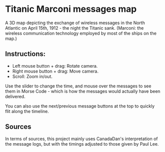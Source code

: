 # Titanic Marconi messages map

A 3D map depicting the exchange of wireless messages in the North Atlantic on April 15th, 1912 - the night the Titanic sank. (Marconi: the wireless communication technology employed by most of the ships on the map.)

## Instructions:

* Left mouse button + drag: Rotate camera.
* Right mouse button + drag: Move camera.
* Scroll: Zoom in/out.

Use the slider to change the time, and mouse over the messages to see them in Morse Code - which is how the messages would actually have been delivered.

You can also use the next/previous message buttons at the top to quickly flit along the timeline.

## Sources

In terms of sources, this project mainly uses CanadaDan's interpretation of the message logs, but with the timings adjusted to those given by Paul Lee.